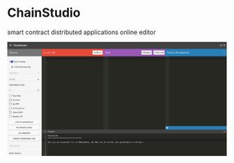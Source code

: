 # ChainStudio

smart contract distributed applications online editor

![ChainStudio](ChainStudio.png)